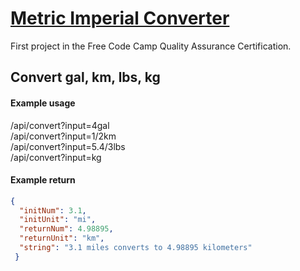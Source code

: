 # [Metric Imperial Converter](https://metricimpconverter.kate-mills.repl.co/)


First project in the Free Code Camp Quality Assurance Certification.


## Convert gal, km, lbs, kg

#### Example usage
/api/convert?input=4gal  
/api/convert?input=1/2km  
/api/convert?input=5.4/3lbs  
/api/convert?input=kg



#### Example return 

```json
{ 
  "initNum": 3.1,
  "initUnit": "mi",
  "returnNum": 4.98895,
  "returnUnit": "km",
  "string": "3.1 miles converts to 4.98895 kilometers"
 }

```
